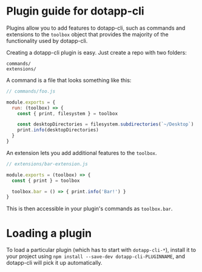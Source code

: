 # Plugin guide for dotapp-cli

Plugins allow you to add features to dotapp-cli, such as commands and
extensions to the `toolbox` object that provides the majority of the functionality
used by dotapp-cli.

Creating a dotapp-cli plugin is easy. Just create a repo with two folders:

```
commands/
extensions/
```

A command is a file that looks something like this:

```js
// commands/foo.js

module.exports = {
  run: (toolbox) => {
    const { print, filesystem } = toolbox

    const desktopDirectories = filesystem.subdirectories(`~/Desktop`)
    print.info(desktopDirectories)
  }
}
```

An extension lets you add additional features to the `toolbox`.

```js
// extensions/bar-extension.js

module.exports = (toolbox) => {
  const { print } = toolbox

  toolbox.bar = () => { print.info('Bar!') }
}
```

This is then accessible in your plugin's commands as `toolbox.bar`.

# Loading a plugin

To load a particular plugin (which has to start with `dotapp-cli-*`),
install it to your project using `npm install --save-dev dotapp-cli-PLUGINNAME`,
and dotapp-cli will pick it up automatically.
